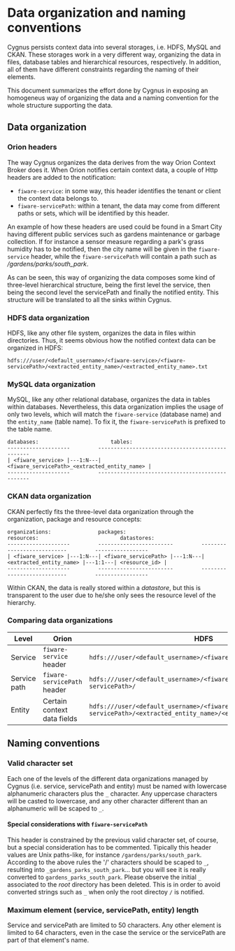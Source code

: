 # Data organization and naming conventions
Cygnus persists context data into several storages, i.e. HDFS, MySQL and CKAN. These storages work in a very different way, organizing the data in files, database tables and hierarchical resources, respectively. In addition, all of them have different constraints regarding the naming of their elements.

This document summarizes the effort done by Cygnus in exposing an homogeneus way of organizing the data and a naming convention for the whole structure supporting the data. 

## Data organization
### Orion headers
The way Cygnus organizes the data derives from the way Orion Context Broker does it. When Orion notifies certain context data, a couple of Http headers are added to the notification:

* `fiware-service`: in some way, this header identifies the tenant or client the context data belongs to.
* `fiware-servicePath`: within a tenant, the data may come from different paths or sets, which will be identified by this header.

An example of how these headers are used could be found in a Smart City having different public services such as gardens maintenance or garbage collection. If for instance a sensor measure regarding a park's grass humidity has to be notified, then the city name will be given in the `fiware-service` header, while the `fiware-servicePath` will contain a path such as <i>/gardens/parks/south_park</i>.   

As can be seen, this way of organizing the data composes some kind of three-level hierarchical structure, being the first level the service, then being the second level the servicePath and finally the notified entity. This structure will be translated to all the sinks within Cygnus.

### HDFS data organization
HDFS, like any other file system, organizes the data in files within directories. Thus, it seems obvious how the notified context data can be organized in HDFS:

    hdfs:///user/<default_username>/<fiware-service>/<fiware-servicePath>/<extracted_entity_name>/<extracted_entity_name>.txt

### MySQL data organization
MySQL, like any other relational database, organizes the data in tables within databases. Nevertheless, this data organization implies the usage of only two levels, which will match the `fiware-service` (database name) and the `entity_name` (table name). To fix it, the `fiware-servicePath` is prefixed to the table name.

    databases:                       tables:
    --------------------         ------------------------------------------------
    | <fiware_service> |---1:N---| <fiware_servicePath>_<extracted_entity_name> |
    --------------------         ------------------------------------------------

### CKAN data organization
CKAN perfectly fits the three-level data organization through the organization, package and resource concepts:

    organizations:               packages:                        resources:                          datastores:
    --------------------         ------------------------         ---------------------------         -----------------
    | <fiware_service> |---1:N---| <fiware_servicePath> |---1:N---| <extracted_entity_name> |---1:1---| <resource_id> |
    --------------------         ------------------------         ---------------------------         -----------------

Within CKAN, the data is really stored within a <i>datastore</i>, but this is transparent to the user due to he/she only sees the resource level of the hierarchy.

### Comparing data organizations

| Level        | Orion                       | HDFS                                                                                                                        | MySQL                                                | CKAN                                   |
|--------------|-----------------------------|-----------------------------------------------------------------------------------------------------------------------------|------------------------------------------------------|----------------------------------------|
| Service      | `fiware-service` header     | `hdfs:///user/<default_username>/<fiware_service>/`                                                                         | `<fiware-service>` database                          | `<fiware-service>` organization        |
| Service path | `fiware-servicePath` header | `hdfs:///user/<default_username>/<fiware-service>/<fiware-servicePath>/`                                                    | -                                                    | `<fiware-servicePath>` package/dataset |
| Entity       | Certain context data fields | `hdfs:///user/<default_username>/<fiware-service>/<fiware-servicePath>/<extracted_entity_name>/<extracted_entity_name>.txt` | `<fiware-servicePath>_<extracted_entity_name>` table | <extracted_entity_name> resource       |

## Naming conventions

### Valid character set
Each one of the levels of the different data organizations managed by Cygnus (i.e. service, servicePath and entity) must be named with lowercase alphanumeric characters plus the `_` character. Any uppercase characters will be casted to lowercase, and any other character different than an alphanumeric will be scaped to `_`.

#### Special considerations with `fiware-servicePath`
This header is constrained by the previous valid character set, of course, but a special consideration has to be commented. Tipically this header values are Unix paths-like, for instance `/gardens/parks/south_park`. According to the above rules the '/' characters should be scaped to `_`, resulting into `_gardens_parks_south_park`... but you will see it is really converted to `gardens_parks_south_park`. Please observe the initial `_` associated to the <i>root</i> directory has been deleted. This is in order to avoid converted strings such as `_` when only the root directoy `/` is notified.

### Maximum element (service, servicePath, entity) length
Service and servicePath are limited to 50 characters. Any other element is limited to 64 characters, even in the case the service or the servicePath are part of that element's name.

